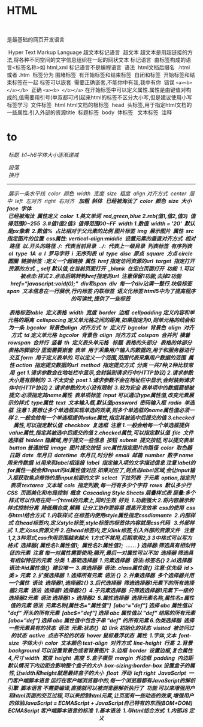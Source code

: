 # HTML

​		

是最基础的网页开发语言
	

​	Hyper Text Markup  Language  超文本标记语言
​			超文本
​				超文本是用超链接的方法,将各种不同空间的文字信息组织在一起的网状文本
​			标记语言
​				由标签构成的语言<标签名称>如 html,xml
​				标记语言不是编程语言
​		语法
​			html文档后缀名 
​				 .html  或者  .htm
​			标签分为
​				围堵标签
​					有开始标签和结束标签
​				自闭和标签
​					开始标签和结束标签在一起
​			标签可以嵌套
​				需要正确嵌套,不能你中有我,我中有你
​				错误
​					`<a><b></a></b>`
​				正确
​					`<a><b> </b></a>`
​			在开始标签中可以定义属性.属性是由键值对构成的,值需要用引号(单双都可)引起来
​			html的标签不区分大小写,但是建议使用小写
​		标签学习
​			文件标签
​				html
​					html文档的根标签
​				head
​					头标签,用于指定html文档的一些属性.引入外部的资源
​				title
​					标题标签
​				body
​					体标签
​				<!DOCTYPE  html>
​			文本标签
​				<!--  -->
​					注释
​				<h1> to <h6>
​					标题
​					h1~h6字体大小逐渐递减
​				<p>
​					段落
​				<br>
​					换行
​				<hr>
​					展示一条水平线
​					color
​						颜色
​					width
​						宽度
​					size
​						粗度
​					align
​						对齐方式
​						center
​							居中
​						left
​							左对齐
​						right
​							右对齐
​				<b>
​					加粗
​				<i>
​					斜体
​				<font>
​					已经被淘汰了
​					color
​						颜色
​					size
​						大小
​					face
​						字体
​				<center>
​					已经被淘汰
​				属性定义
​					color
​						1.英文单词
​							red,green,blue
​						2.reb(值1,值2,值3)
​							值得范围0~255
​						3.#值1值2值3
​							值得范围00~FF
​					width
​						1.数值
​							width = '20'
​								默认是px像素
​						2.数值%
​							占比相对于父元素的比例
​			图片标签
​				img
​					展示图片
​					属性
​						src
​							指定图片的位置
​						css属性:
​     vertical-align:middle
​							设置元素的垂直对齐方式
​					相对路径
​						以.开头的路径
​							./:
​								代表当前目录
​							../:
​								代表上一级目录
​			列表标签
​				有序列表
​					ol
​						type
​							1
​							A
​							a
​							I
​								罗马字符
​							i
​				无序列表
​					ul
​						type
​							disc
​								原点
​							square
​								方点
​							circle
​								圆圈
​			链接标签
​				<a>:定义一个超链接
​					属性
​						href
​							指定访问资源的url
​						target
​							指定打开资源的方式
​							_ self
​								默认值,在当前页面打开
​							_blank
​								在空白页面打开
​					功能
​						1.可以被点击:样式
​						2.点击后跳转到href指定的url
​						注意保留1功能,去掉2功能
​							href="javascript:void(0);"
​			div和span
​				div
​					每一个div沾满一整行.块级标签
​				span
​					文本信息在一行展示,行内标签  内联标签
​			语义化标签
​				html5中为了提高程序的可读性,提供了一些标签
​				<header>
​				<footer>
​			表格标签
​				table
​					定义表格
​					width
​						宽度
​					border
​						边框
​					cellpadding
​						定义内容和单元格的距离
​					cellspacing
​						定义单元格之间的距离,如果指定为0,则单元格的线会和为一条
​					bgcolor
​						背景色
​					align
​						对齐方式
​				tr
​					定义行
​						bgcolor
​							背景色
​						align
​							对齐方式
​				td
​					定义单元格
​						bgcolor
​							背景色
​						align
​							对齐方式
​						colspan
​							合并列
​								横着
​						rowspan
​							合并行
​								竖着
​				th
​					定义表头单元格
​				<caption>
​					标题
​				<thead>
​					表格的头部分
​				 <tbody>
​					表格的体部分
​				<tfoot>
​					表格的脚部分
​				里面需要嵌套<tr>
​			表单
​				用于采集用户输入的数据的,用于和服务器进行交互
​				form
​					用于定义表单的.可以定义一个范围,范围代表采集用户数据的范围
​					属性
​						action
​							指定提交数据的url
​						method
​							指定提交方式
​							分类
​								一共7种,2种比较常用
​								get
​									1.请求参数会在地址栏中显示,会封装到请求行中(HTTP协议)
​									2.请求参数大小是有限制的
​									3.不太安全
​								post
​									1.请求参数不会在地址栏中显示,会封装到请求体中(HTTP协议)
​									2.请求参数的大小没有限制
​									3.较为安全
​					表单项中的数据要想被提交:必须指定其name属性
​				表单项标签
​					input
​						可以通过type属性值,改变元素展示的样式
​						type属性
​							text
​								文本输入框,默认值
​							password
​								密码输入框
​							radio
​								单选框
​								注意
​									1.要想让多个单选框实现单选的效果,则多个单选框的name属性值必须一样
​									2.一般会给每一个单选框提供value属性,指定其被选中后提交的值
​									3.checked属性,可以指定默认值
​							checkbox
​								复选框
​								注意
​									1.一般会给每一个单选框提供value属性,指定其被选中后提交的值
​									2.checked属性,可以指定默认值
​							file
​								文件选择框
​							hidden
​								隐藏域,用于提交一些信息
​							按钮
​								submit
​									提交按钮,可以提交表单
​								button
​									普通按钮
​								image
​									图片提交按钮
​									src属性指定图片的路径
​							color
​								取色器
​							日期
​								date
​									年月日
​								datetime
​									年月日,时分秒
​							email
​								邮箱
​							number
​								数字
​						name用来传数据
​						id用来和label相连接
​					label
​						指定输入项的文字描述信息
​						注意
​							label的for属性一般会和input的id属性值对应.如果对应了,则点击label区域,会让input输入框获取焦点
​							修饰的是input前面的文字
​					select
​						下拉列表
​						子元素
​							option,指定列表项
​					textarea
​						文本域
​						cols
​							指定列数,每一行有多少个字符
​						rows
​							默认多少行
​	CSS
​		页面美化和布局控制
​		概念
​			Cascading  Style  Sheets 层叠样式表
​			层叠:多个样式可以作用在同一个html的元素上,同时生效
​		好处
​			1.功能强大
​			2.将内容展示和样式控制分离
​				降低耦合度,解耦
​				让分工协作更容易
​				提高开发效率
​		css的使用
​			css与html结合方式
​			1.内联样式
​				在标签内使用style属性指定cssdiamante
​			2.内部样式
​				在head标签内,定义style标签,style标签的标签体内容就是css代码
​				<style>
​      .....
</style>
​			3.外部样式
​				1.定义css资源文件
​				2.在head标签内,定义link标签,引入外部的资源文件
​				<link rel="stylesheet" href="css/a.css">
​			注意
​				1,2,3种范式,css作用范围越来越大
​				1方式不常用,后期常用2,3
​				3中格式可以写为
​					<style>
​      @import "css/a.css";
</style>
​		格式
​			选择器{
​      属性名1:属性值1;
​      属性名2:属性值2;
​       ......
}
​			选择器:筛选具有相似特征的元素
​			注意
​				每一对属性需要使用;隔开,最后一对属性可以不加
​		选择器
​			筛选具有相似特征的元素
​			分类
​				1.基础选择器
​					1.元素选择器
​						语法:标签名{}
​					2.id选择器
​						语法:#id属性值{}
​						建议唯一
​					3.类选择器
​						语法:.class属性值{}
​					注意:优先级
​						id    >    类   >    元素
​				2.扩展选择器
​					1.选择所有元素
​						语法
​							*{}
​					2.并集选择器
​						多个选择器共用一个属性
​						语法
​							选择器1,选择器2{}
​					3.后代选择器
​						筛选选择器1元素下的所有选择器2元素
​						语法
​							选择器1  选择器2{}
​					4.子元素选择器
​						只筛选选择器1元素下一级的选择器2元素
​						语法
​							选择器1  >  选择器2
​					5.属性选择器
​						选择元素名称,属性名=属性值的元素
​						语法
​							元素名称[属性名="属性值"]
​						[abc^="def"]	选择 abc 属性值以 "def" 开头的所有元素
​						[abc$="def"]	选择 abc 属性值以 "def" 结尾的所有元素
​						[abc*="def"]	选择 abc 属性值中包含子串 "def" 的所有元素
​					6.伪类选择器
​						选择一些元素具有的状态
​						语法
​							元素:状态{}
​							如<a>
​								link
​									初始化的状态
​								visited
​									被访问过的状态
​								active
​									点击不松的状态
​								hover
​									鼠标悬浮状态
​		属性
​			1.字体,文本
​				font-size
​					字体大小
​				color
​					文本颜色
​				text-align
​					对齐方式
​				line-height
​					行高
​			2.背景
​				background
​					可以设置背景色或者背景图片
​			3.边框
​				border
​					设置边框,复合属性
​			4,尺寸
​				width
​					宽度
​				height
​					高度
​			5.盒子模型
​				margin
​					外边框
​				padding
​					内边距
​					默认情况下内边距会影响整个盒子的大小
​					box-sizing:border-box
​						设置盒子的属性,让width和height就是最终盒子的大小
​				float
​					浮动
​					left
​					right
​	JavaScript
​		一门客户端脚本语言
​			运行在客户端浏览器中的,每一个浏览器都有JavaScript的解析引擎
​			脚本语言
​				不需要编译,直接就可以被浏览器解析执行了
​		功能
​			可以来增强用户和html页面的交互过程,可以来控制html元素,让页面有一些动态的效果,增强用户的体验
​		JavaScript  = 
   ECMAScript  +  JavaScript自己特有的东西(BOM+DOM)
​		ECMAScript
​			客户端脚本语言的标准
​			1.基本语法
​				1.与html结合方式
​					1.内部JS
​						定义<script>,标签体内容就是js代码
​					2.外部JS
​						定义<script>,通过src属性引入外部的js文件
​					注意
​						1.<script>可以定义在html页面的任何地方.但是定义的位置会影响执行顺序
​						2.<script>可以定义多个
​				2.注释
​					单行注释
​						//注释内容
​					多行注释
​						/*注释内容*/
​				3.数据类型
​					1.原始数据类型(基本数据类型)
​						1.number
​							数字
​							整数/小数/NaN
​						2.string
​							字符串
​								"abc",'def'
​						3.boolean
​							true和false
​						4.null
​							一个对象为空的占位符
​						5.undefined
​							未定义.如果一个变量没有给初始化值,则会被默认赋值为undefined
​					2.引用数据类型:对象
​				4.变量
​					一小块存储数据的内存空间
​					Java语言是强类型语言,而JavaScript是弱类型语言
​						强类型
​							在开辟变量存储空间时,定义了空间将来存储的数据的数据类型.只能存储固定类型的数据
​						弱类型
​							在开辟变量存储空间时,不定义了空间将来存储的数据的数据类型.可以存放任意类型的数据
​					typeof
​						获取变量的类型
​						注意
​							null运算后得到的都是object
​				5.运算符
​					1.一元运算符
​						只有一个运算数的运算符,++,--,+(正号),-(负号)
​							++(--)在前
​								先自增(自减),再运算
​							++(--)在后
​								先运算,再自增(自减)
​							+(-):正负号
​								注意:在JS中,如果运算数不是运算符所要求的类型,那么js引擎会自动的将运算数进行类型转换
​								其他类型转number
​									string转number
​										按照字面值转换
​										如果字面值不是数字,则转为NaN(不是数字的数字)
​									boolean转number
​										true转为1,false转为0
​					2.算术运算符
​						+ , -  , * , / , % .... 
​					3.赋值运算符
​						= , += , -= ....
​					4.比较运算符
​						> , < , >= , <= , == , ===(全等于)
​							比较方式
​								1.类型相同:直接比较
​									字符串:按照字段顺序比较,按位逐一比较,直到得出大小为止
​								2.类型不同:先进行类型转换,在比较
​									===:全等于,在比较之前,先判断类型,如果类型不一样,则直接返回false
​					5.逻辑运算符
​						&& , || , !
​							其他类型转boolean
​								1.number
​									0或NaN为假,其他为真
​								2.string
​									除了空字符串(""),其他都是true
​								3.null&undefined
​									都是false
​								4.对象
​									所有对象都为true
​					6.三元运算符
​						条件?表达式1:表达式2
​							如果条件为true,取表达式1的值
​							如果条件为false,取表达式2的值
​				6.流程控制语句
​					1.if...else...
​					2.switch
​						在java中,switch语句可以接受的数据类型: byte,int,short,char,枚举(1.5),String(1.7)
​						在js中,switch语句可以接受任意的原始数据类型
​					3.while
​					4.do..while
​					5.for
​				7.特殊语法
​					1.语句以  ;  结尾,如果一行只有一条语句,则    ;   可以省略(不建议)
​					2.变量的定义使用var关键字,也可以不使用
​						用:
​							定义的变量是局部变量
​						不用
​							定义的变量是全局变量(不建议)
​			2.对象
​				Function
​					函数(方法)对象
​					1.创建
​						1.var fun = new Function("形参列表","方法体")
​						2.function 方法名称(形参列表){
​          方法体
}
​						3.var  方法名称 = function(形参列表){
​          方法体
}
​					2.方法
​					3.属性
​						length
​							代表形参的个数
​					4.特点
​						1.方法定义时,形参的类型不用写,返回值类型不用写
​						2.方法是一个对象,如果定义名称相同的方法,会覆盖
​						3.在JS中,方法的调用只与方法的名称有关,和参数列表无关
​							可以传任意个参数,只是有无属性接收
​						4.在方法声明中有一个隐藏的内置对象(数组),arguments,封装所有的实际参数
​					5.调用
​						方法名称(实际参数列表)
​				Array
​					数组对象
​					1.创建
​						1.var arr = new Array(元素列表)
​						2.var arr = new Array(默认长度)
​						3.var arr =  [元素列表]
​					2.方法
​						join(参数)
​							将数组中的元素按照指定的分隔符拼接为字符串
​						push(新加元素)
​							向数组的末尾添加一个或更多元素,并返回新的长度
​					3.属性
​						length
​							代表形参的个数
​					4.特点
​						1.JS中,数组元素的类型可变的
​						2.JS中,数组长度可变的
​				Boolean
​				Date
​					日期对象
​					1.创建
​						var 对象名  =  new  Date();
​					2.方法
​						toLocaleString()
​							返回当前date对象对应的本地时间字符串的格式
​						getTime()
​							获取毫秒值,返回当前日期对象描述的时间到1970年1月1日零点的毫秒值差
​				Math
​					数学对象
​					1.创建
​						特点:Math对象不用创建,直接使用
​							Math.方法名();
​					2.方法
​						random()
​							返回0~1之间的随机数
​								含0不含1
​						ceil()
​							对数进行向上取整
​						floor()
​							对数进行向下取整
​						round()
​							把数四舍五入
​					3.属性
​						PI
​							Math.PI
​								圆周率
​				Number
​				String
​				RegExp
​					正则表达式
​						定义字符串的组成规则
​						1.单个字符:[]
​							[a],[ab],[a-zA-Z]
​							特殊符号代表特殊含义的单个字符
​								\d
​									单个数字字符[0-9]
​								\w
​									单个单词字符
​										[a-zA-Z0-9_]
​						2.量词符号
​							?:
​								表示出现0次或1次
​							*:
​								表示出现0次或多次(包括一次)
​							+:
​								出现1次或多次
​							{m,n}
​								最少出现m次,对多出现n次(包含两端)
​							{m,}
​								最少出现m次
​							{,n}
​								最多出现n次
​						3.开始结束符号
​							^
​								开始
​							$
​								结束
​					正则对象
​						1.创建
​							var reg = new RegExp("正则表达式")
​							var reg =  /^正则表达式$/;
​								不加引号
​						2.方法
​							1.boolean    test(参数)
​								验证指定的字符串是否符合正则定一样的规范,返回值为boolean
​								reg.test(要检验的字符串对象)
​				Global
​					1.特点
​						全局对象,这个Global中封装的方法不需要对象就可以直接调用    方法名(var  v)
​					2.方法
​						encodeURI()
​							url编码
​						decodeURI()
​							url解码
​						encodeURIComponent()
​							url编码,编码的字符更多
​						decodeURIComponent()
​							url解码
​						parseInt()
​							将字符串转为数字
​							逐一判断每一个字符是否是数字,直到不是数字为止,将前边数字部分转为number
​						isNaN()
​							判断一个值是否是NaN
​							NaN参与的==比较全为false
​						eval()
​							将JavaScript字符串,作为脚本代码来执行
​		BOM
​			Browser Object Model  浏览器对象模型
​				将浏览器的各个组成部分封装成对象
​			Window
​				窗口对象
​				1.创建
​				2.方法
​					1.与弹出框有关的方法
​						alert()	显示带有一段消息和一个确认按钮的警告框。
​						confirm()	显示带有一段消息以及确认按钮和取消按钮的对话框。
​							如果用户点击确定按钮,方法返回true
​							如果用户点击取消按钮,方法返回false
​						prompt()	显示可提示用户输入的对话框。
​							返回值:获取用户输入的值
​					2.与打开关闭有关的方法
​						close()	关闭浏览器窗口。
​							谁调用我,我关闭谁
​							newWindow.close();
​						open("网址")	打开一个新的浏览器窗口或查找一个已命名的窗口。
​							返回新的window对象,用于close方法
​							newWindow =  open("网址");
​					3.与定时器有关的方式
​						setTimeout(参数1,参数2)
​							在指定的毫秒数后调用函数或计算表达式
​							参数1
​								js代码或者方法对象
​							参数2
​								毫秒值
​							返回值
​								唯一标识,用于取消定时器
​						clearTimeout(唯一标识)	
​							 取消由 setTimeout() 方法设置的 timeout。
​						setInterval()	按照指定的周期（以毫秒计）来调用函数或计算表达式。
​							参数1
​								js代码或者方法对象
​							参数2
​								毫秒值
​							返回值
​								唯一标识,用于取消定时器
​						clearInterval(唯一标识)	
​							取消由 setInterval() 设置的 timeout。
​				3.属性
​					1.获取其他BOM对象
​						History
​							var h1 = window.history;
​							var h1 = history;
​						Location
​						Navigator
​						Screen
​					2.获取DOM对象
​						document.getElementById("id值")
​						window.document.getElementById("id值")
​				4.特点
​					window对象不需要创建,可以直接使用,
​						window.方法名();
​					window引用可以省略
​						方法名();
​			History
​				历史记录对象
​				1.创建(获取)
​					1.window.history
​					2.history
​				2.方法
​					back()
​						加载history列表中的前一个url
​					forward()
​						加载history列表中的下一个URL
​					go(参数)
​						加载history列表中的某个具体页面
​						参数
​							正数
​								前进几个历史记录
​							负数
​								后退几个历史记录
​				3.属性
​					length
​						返回当前窗口历史列表中的URL数量
​			Location
​				地址栏对象
​				1.创建(获取)
​					1.window.location
​					2.location
​				2.方法
​					reload()
​						重新加载当前文档,刷新
​				3.属性
​					href
​						设置或返回完整的 URL。
​						location.href  = "https://www.baidu.com";
​			Navigator
​				浏览器对象
​			Screen
​				显示器屏幕对象
​		DOM
​			控制html文档的内容
​			Document  Object  Model 文档对象模型
​				将标记语言文档的各个组成部分,封装为对象,可以使用这些对象,对标记语言文档进行CRUD的动态操作
​			W3C(万维网联盟) DOM 标准被分为  3  各不同的部分
​				核心DOM
​					针对任何结构化文档的标准模型
​					Document
​						文档对象
​						1.创建(获取)
​							在html  dom模型中可以使用window对象来获取
​							1.window.document
​							2.document
​						2.方法
​							1.获取Element对象
​								getElementById()
​									根据id属性值获取元素对象,id属性值一般唯一
​									document.getElementById("id值");
​								getElementsByTagName()
​									根据元素名称获取元素对象们
​										返回值是一个数组
​									document.getElementsByTagName("标签名");
​								getElementsByClassName()
​									根据Class属性值获取元素对象们
​										返回值是一个数组
​									document.getElementsByClassName("class的值")
​								getElementsByName()	
​									根据name属性值获取元素对象们
​										返回值是一个数组
​									document.getElementsByName("name值")
​							创建其他DOM对象
​								createAttribute(name)	
​									创建属性节点。
​								createComment()
​									创建注释节点。
​								createElement("标签名")	
​									创建元素节点。
​										用于添加节点
​								createTextNode()
​									创建文本节点。
​						3.属性
​					Element
​						元素对象
​						1.创建(获取)
​							通过document来获取和创建
​						2.方法
​							1.setAttribute()
​								添加新属性。
​								参数1
​									属性名
​								参数2
​									属性值
​							2.removeAttribute()	
​								删除指定的属性。
​								参数
​									属性名
​						操作Element对象
​							1.修改属性值
​								1.明确获取的对象是哪一个
​								2.查看API文档,找其中有哪些属性可以设置
​								比如修改img属性src的值
​							2.修改标签体内容
​								属性innerHTML
​								1.获取元素对象
​								2.使用innerHTML属性修改标签体内容
​								修改文本
​					Attribute 
​						属性对象
​					Text
​						文本对象
​					Comment
​						注释对象
​					Node
​						节点对象.其他5个的父对象
​						特点
​							所有都没对象都可以被认为是一个节点
​						方法
​							appendChild()
​								向节点的子节点列表的结尾添加新的子节点。
​							removeChild()
​								删除（并返回）当前节点的指定子节点。
​							replaceChild()	
​								用新节点替换一个子节点。
​							查就是getElement的一些方法
​						属性
​							parentNode	
​								返回节点的父节点。
​				XML DOM
​					针对XML文档的标准模型
​				HTML DOM
​					针对HTML文档的标准模型
​					1.标签体的设置和获取
​						innerHTML
​						先获取元素,然后赋值
​						var 对象名 = document.getElementsByXxx();   //获取
对象名.innerHTML +=  语句体;
​					2.使用html元素对象的属性
​					3.控制样式
​						1.使用元素的style属性来设置
​							获取元素后,  对象名.style.属性 =  属性值
​								font-size  --> fontSize
​						2.提前定义好类选择器的样式,通过元素的className属性来设置其class属性值
​							对象名.className = 提前定义好类选择器的名字
​		事件
​			概念
​				某些组件被执行了某些操作后,触发某些代码的执行
​				事件
​					某些操作
​						单击
​						双击
​						键盘按下了
​						鼠标移动了
​				事件源
​					组件
​						按钮
​						文本输入框
​				监听器
​					代码
​				注册监听
​					将事件,事件源,监听器结合在一起,当事件源上发生了某个事件,则触发执行某个监听器代码
​			常见的事件
​				1.点击事件
​					onclick
​						单击事件
​					ondbclick
​						双击事件
​				2,焦点事件
​					onblur
​						失去焦点
​					onfocus
​						元素获得焦点
​				3.加载事件
​					onload
​						一张页面或一幅图像加载完成
​				4.鼠标事件
​					onmousedown	
​						当鼠标按钮按下时触发。
​						定义方法时,定义一个形参,接收event对象,function(event)
​						event对象的button属性可以获取哪个鼠标按钮被点击了
​							0为左键
​							1为滑轮键
​							2为右键
​					onmouseup	
​						当鼠标按键被松开
​					onmousemove
​						鼠标被移动
​					onmouseover	
​						当鼠标指针移动到元素上时触发。
​					onmouseout	
​						当鼠标指针移出元素时触发。
​				5.键盘事件
​					onkeydown
​						在用户按下按键时触发。
​					onkeyup	
​						当用户松开按键时触发。
​					onkeypress	
​						某个键盘按键被按下并松开
​				6.选择和改变
​					onchange
​						域的内容被改变
​					onselect
​						文本被选中
​				7.表单事件
​					onsubmit
​						确认按钮被点击
​						可以组织表单的提交
​							方法返回false则表单被阻止提交
​						两种方式
​							return false
​								阻止提交
​							form加上onclick事件,属性值为"return  方法名();"
​								方法体中return  true/false;
​					onreset
​						重置按钮被点击
​			如何绑定事件
​				1.直接在html标签上,指定时间的属性(操作),属性值就是js代码
​					<标签名  事件="js代码">
​				2.通过js获取元素对象,指定时间属性,设置一个函数
​					<标签名  事件="方法名();">
​						function 方法名(){
​       方法体
}
​					<标签名  id="id值">
​						1.function 方法名(){
​       方法体
}
​						2.获取对象
​							var  对象名  = 
 document.getElementByID(id值)
​						3.绑定事件
​							对象名.事件名 = 方法名;
​							对象名.事件名 = function() {
​       方法体
}
​								匿名对象
​	Bootstrap
​		https://v3.bootcss.com/css/
​	XML
​		1.Extensible  Markup  Language  可扩展标记语言
​			可扩展
​				标签都是自定义的
​		2.功能
​			存储数据
​				1.配置文件
​				2.在网络中传输
​		3.xml与html的区别
​			1.xml标签都是自定义的,html标签是预定义的
​			2.xml的语法严格,html语法松散
​			3.xml是存储数据的,html是展示数据的
​		4.语法
​			基本语法
​				1.xml文档的后缀名     .xml
​				2.xml第一行必须定义为文档声明
【第一行空格,换行也不行】
​				3.xml文档中有且仅有一个根标签
​				4.属性值必须使用引号(单双都可)引起来
​				5.标签必须正确关闭(双标签的结束标签必须正确)
​				6.xml标签名称区分大小写
​		5.组成部分
​			1.文档声明
​				1.格式
​					<?xml 属性列表 ?>
​				2.属性列表
​					version
​						版本号,必须的属性
​					encoding
​						编码方式,告知解析引擎当前文档是用的字符集,默认值:ISO-8859-1
​					standalone
​						是否独立
​						取值
​							yes
​								不依赖其他文件
​							no
​								依赖其他文件
​								子主题 2
​								子主题 3
​			2.指令
​				结合css
​				<?xml-stylesheet type="text/css" href="" ?>
​			3.标签
​				标签名称自定义的
​				规则
​					名称可以包含字母,数字以及其他的字符
​					名称不能以数字或者标点符号开始
​					名称不能以字母 xml(或者XML ,Xml  等等)开始
​					名称不能包含空格
​			4.属性
​				id属性值唯一
​			5.文本
​				CDATA区
​					在该区域中的数据会被原样展示
​					格式
​						<![CDATA[  数据代码  ]]>
​		6.约束
​			规定xml文档的书写规则
​			作为框架的使用者(程序员)
​				1.能够在xml中引入约束文档
​				2.能够简单的读懂约束文档
​			分类
​				1.DTD
​					一种简单的约束技术
​						引入dtd文档到xml文档中
​							内部dtd:
​								将约束规则定义在xml文档中
​									<!DOCTYPE 根标签名  [  约束语句  ]>
​							外部dtd
​								将约束的规则定义在外部的dtd文件中
​									<!DOCTYPE 根标签名  SYSTEM "dtd文件的位置">
​									<!DOCTYPE 根标签名  PUBLIC "dtd文件名"  "dtd文件的位置URL">
​				2.Schema
​					一种复杂的约束技术
​						   1.填写xml文档的根元素 students
​						    2.引入xsi前缀  xmlns:xsi="http://www.w3.org/2001/XMLSchema-instance"
​						    3.引入xsd文件命名空间  xsi:schemaLocation="http://www.itcast.cn/xml student.xsd"
​						    4.为每一个xsd约束声明一个前缀,作为标识  xmlns="http://www.itcast.cn/xml"
​						<students xmlns:xsi="http://www.w3.org/2001/XMLSchema-instance"
​          xsi:schemaLocation="http://www.itcast.cn/xml student.xsd"
​          xmlns="http://www.itcast.cn/xml">

		7.解析
			操作xml文档,将文档中的数据读取到内存中
			操作xml文档
				1.解析(读取)
					将文档中的数据读取到内存中
				2.写入
					将内存中的数据保存到xml文档中.持久化的存储
			解析xml的方式
				1.DOM
					将标记语言文档一次性加载进内存,在内存中形成一颗dom树
						优点
							操作方便,可以对文档进行CRUD的所有操作
						缺点
							占内存
				2.SAX
					逐行读取,基于事件驱动的
						优点
							不占内存
						缺点
							只能读取,不能增删改
			xml常见的解析器
				1.JAXP
					sun公司提懂得解析器,支持dom和sax两种思想
				2.DOM4J
					一款非常优秀的解析器
				3.Jsoup
					jsoup 是一款Java 的HTML解析器，可直接解析某个URL地址、HTML文本内容。它提供了一套非常省力的API，可通过DOM，CSS以及类似于jQuery的操作方法来取出和操作数据。
				4.PULL
					Android操作系统内置的解析器,sax方式的
			Jsoup
				步骤
					1.导入jar包
					2.获取Document对象,根据xml文档获取
						1.获取student.xml的path
							JsoupDemo01.class.getClassLoader().getResource("student.xml").getPath();
						2.解析xml文档,加载文档进内存,获取dom树 --->Document
							 Document document = Jsoup.parse(new File(path), "utf-8");
					3.获取对应的标签Element对象
						Elements elements = document.getElementsByTag("name");
						1.获取第一个name的Element对象
							 Element element = elements.get(0);
					4.获取数据
						String text = element.text();
				对象的使用
					1.Jsoup
						工具类,可以解析html或xml文档,返回Document
						parse
							解析html或xml文档,返回Document
							parse(File in,String charseName)
								解析xml或html文件
							parse(String  html)
								解析xml或html字符串
							parse(URL url,int timeoutMillis)
								通过网络路径获取指定的html或xml的文档对象
									URL一个网址
					2.Document
						文档对象,代表内存中的dom树
						getElementById(String  id)
							根据id属性值获取唯一的element对象
						getElementsByTag(String  tagName)
							根据标签名获取元素对象集合
						getElementsByAttribute(String  key)
							根据属性名获取元素对象集合
						getElementsByAttributeValue(String key,String value)
							根据对象的属性名和属性值获取元素对象集合
					3.Elements
						元素Element对象的集合
							可以当做ArrayList<Element>来使用
					4.Element
						元素对象
						1.获取子元素对象
							getElementById(String  id)
								根据id属性值获取唯一的element对象
							getElementsByTag(String  tagName)
								根据标签名获取元素对象集合
							getElementsByAttribute(String  key)
								根据属性名获取元素对象集合
							getElementsByAttributeValue(String key,String value)
								根据对象的属性名和属性值获取元素对象集合
						2.获取属性值
							String attr(String key)
								根据属性名获取属性值
						3.获取文本内容
							String  text()
								获取文本内容
									获取所有字标签的纯文本内容
							String  html()
								获取标签体的所有内容(包括子标签的标签和文本内容)
					5.Node
						节点对象
				快捷查询方式
					1.selector
						选择器
						使用的方法
							Elements       select(String  cssQuery)
							语法
								参考Selector类中定义的语法
							// 1.查询name元素
Elements elements = document.select("name");
System.out.println(elements);
							// 2.查询id值为000的元素
Elements elements1 = document.select("#000");
System.out.println(elements1);
							获取student标签并且number属性值为0002的age字标签
								// 3.1 获取student标签并且number属性值为0002
Elements elements2 = document.select("student[number='0002']");
System.out.println(elements2);
								// 3.2获取student标签并且number属性值为0002的age字标签
Elements elements3 = document.select("student[number='0002'] > age");
System.out.println(elements3);
									/* div > p {}
 div 下的 p 的亲子元素*/
					2.Xpath
						找不到正确的jar包
